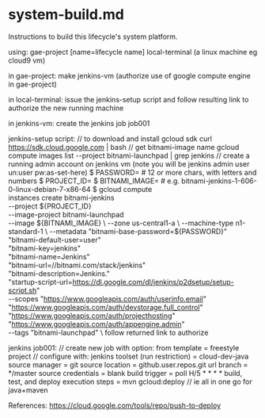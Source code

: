 # system-build.md

Instructions to build this lifecycle's system platform.

using:
  gae-project [name=lifecycle name]
  local-terminal (a linux machine eg cloud9 vm)
  
in gae-project:
  make jenkins-vm (authorize use of google compute engine in gae-project)
	
in local-terminal:
  issue the jenkins-setup script and follow resulting link to authorize the new running machine
  
in jenkins-vm:
  create the jenkins job job001
		
jenkins-setup script:
	// to download and install gcloud sdk
	curl https://sdk.cloud.google.com | bash
	// get bitnami-image name
	gcloud compute images list --project bitnami-launchpad | grep jenkins
  // create a running admin account on jenkins vm (note you will be jenkins admin user un:user pw:as-set-here) 
  $ PASSWORD=<password>                # 12 or more chars, with letters and numbers
  $ PROJECT_ID=<project-id>
  $ BITNAMI_IMAGE=<bitnami-image>      # e.g. bitnami-jenkins-1-606-0-linux-debian-7-x86-64
  $ gcloud compute \
      instances create bitnami-jenkins \
      --project ${PROJECT_ID} \
      --image-project bitnami-launchpad \
      --image ${BITNAMI_IMAGE} \
      --zone us-central1-a \
      --machine-type n1-standard-1 \
      --metadata "bitnami-base-password=${PASSWORD}" \
                 "bitnami-default-user=user" \
                 "bitnami-key=jenkins" \
                 "bitnami-name=Jenkins" \
                 "bitnami-url=//bitnami.com/stack/jenkins" \
                 "bitnami-description=Jenkins." \
                 "startup-script-url=https://dl.google.com/dl/jenkins/p2dsetup/setup-script.sh" \
      --scopes "https://www.googleapis.com/auth/userinfo.email" \
               "https://www.googleapis.com/auth/devstorage.full_control" \
               "https://www.googleapis.com/auth/projecthosting" \
               "https://www.googleapis.com/auth/appengine.admin" \
      --tags "bitnami-launchpad"
  	\\ follow returned link to authorize

jenkins job001:
	// create new job with option:
	from template = freestyle project
  // configure with:
  jenkins toolset (run restriction) = cloud-dev-java
  source manager = git
  source location = github.user.repos.git url
  branch = */master
  source credentials = blank
  build trigger = poll H/5 * * * *
  build, test, and deploy execution steps = 
  	mvn gcloud:deploy // ie all in one go for java+maven
  	
References:
  https://cloud.google.com/tools/repo/push-to-deploy

